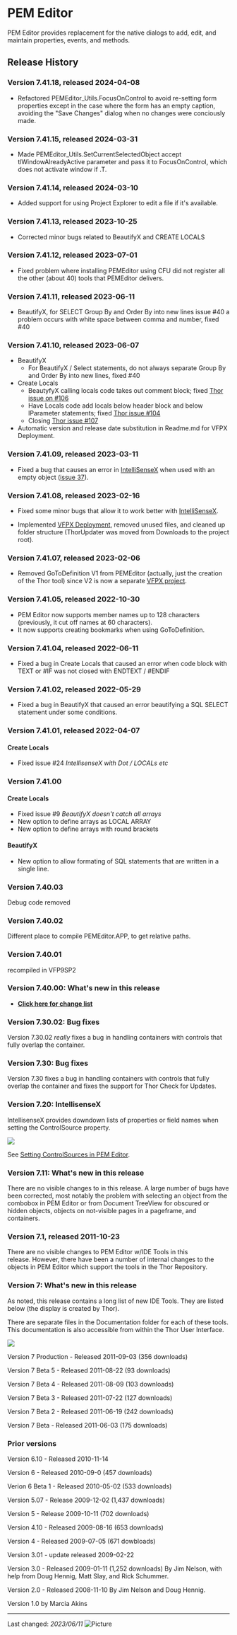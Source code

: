# PEM Editor

PEM Editor provides replacement for the native dialogs to add, edit, and maintain properties, events, and methods.

## Release History

### Version 7.41.18, released 2024-04-08

- Refactored PEMEditor_Utils.FocusOnControl  to avoid re-setting form properties except in the case where the form has an empty caption, avoiding the "Save Changes" dialog when no changes were conciously made.

### Version 7.41.15, released 2024-03-31

- Made PEMEditor_Utils.SetCurrentSelectedObject accept tlWindowAlreadyActive parameter and pass it to FocusOnControl, which does not activate window if .T.

### Version 7.41.14, released 2024-03-10

- Added support for using Project Explorer to edit a file if it's available.

### Version 7.41.13, released 2023-10-25

- Corrected minor bugs related to BeautifyX and CREATE LOCALS

### Version 7.41.12, released 2023-07-01

- Fixed problem where installing PEMEditor using CFU did not register all the other (about 40) tools that PEMEditor delivers.

### Version 7.41.11, released 2023-06-11

- BeautifyX, for SELECT Group By and Order By into new lines issue #40 a problem occurs with white space between comma and number, fixed #40

### Version 7.41.10, released 2023-06-07

- BeautifyX
  * For BeautifyX / Select statements, do not always separate Group By and Order By into new lines, fixed #40
- Create Locals
  * BeautyfyX calling locals code takes out comment block; fixed [Thor issue on \#106](https://github.com/VFPX/Thor/issues/106)
  * Have Locals code add locals below header block and below lParameter statements; fixed [Thor issue \#104](https://github.com/VFPX/Thor/issues/104)
  * Closing [Thor issue \#107](https://github.com/VFPX/Thor/issues/107)
- Automatic version and release date substitution in Readme.md for VFPX Deployment.

### Version 7.41.09, released 2023-03-11

* Fixed a bug that causes an error in [IntelliSenseX](https://github.com/VFPX/IntelliSenseX) when used with an empty object ([issue 37](https://github.com/VFPX/PEMEditor/issues/37)).

### Version 7.41.08, released 2023-02-16

* Fixed some minor bugs that allow it to work better with [IntelliSenseX](https://github.com/VFPX/IntelliSenseX).

* Implemented [VFPX Deployment](https://github.com/VFPX/VFPXDeployment), removed unused files, and cleaned up folder structure (ThorUpdater was moved from Downloads to the project root).

### Version 7.41.07, released 2023-02-06

* Removed GoToDefinition V1 from PEMEditor (actually, just the creation of the Thor tool) since V2 is now a separate [VFPX project](https://github.com/VFPX/GoToDefinition).

### Version 7.41.05, released 2022-10-30

* PEM Editor now supports member names up to 128 characters (previously, it cut off names at 60 characters).
* It now supports creating bookmarks when using GoToDefinition.

### Version 7.41.04, released 2022-06-11

* Fixed a bug in Create Locals that caused an error when code block with TEXT or #IF was not closed with ENDTEXT / #ENDIF

### Version 7.41.02, released 2022-05-29

* Fixed a bug in BeautifyX that caused an error beautifying a SQL SELECT statement under some conditions.

### Version 7.41.01, released 2022-04-07
#### Create Locals
- Fixed issue #24 _IntellisenseX with Dot / LOCALs etc_

### Version 7.41.00
#### Create Locals
- Fixed issue #9 _BeautifyX doesn't catch all arrays_
- New option to define arrays as LOCAL ARRAY
- New option to define arrays with round brackets
#### BeautifyX
- New option to allow formating of SQL statements that are written in a single line.

### Version 7.40.03
Debug code removed

### Version 7.40.02
Different place to compile PEMEditor.APP, to get relative paths.

### Version 7.40.01
recompiled in VFP9SP2

### Version 7.40.00: What's new in this release

* **[Click here for change list](Documentation/pemeditor_thor_changes_7_40.md)**

### Version 7.30.02: Bug fixes

Version 7.30.02 *really* fixes a bug in handling containers with controls that fully overlap the container.

### Version 7.30: Bug fixes

Version 7.30 fixes a bug in handling containers with controls that fully overlap the container and fixes the support for Thor Check for Updates.

### Version 7.20: IntellisenseX

IntellisenseX provides downdown lists of properties or field names when setting the ControlSource property.

![](Documentation/images/thor_intellisensex_controlsources_snaghtmlafe99.png)

See [Setting ControlSources in PEM Editor](https://github.com/VFPX/IntelliSenseX/blob/master/documents/Thor_IntellisenseX_ControlSources.md).

### Version 7.11: What's new in this release

There are no visible changes to in this release. A large number of bugs have been corrected, most notably the problem with selecting an object from the combobox in PEM Editor or from Document TreeView for obscured or hidden objects, objects on not-visible pages in a pageframe, and containers.

### Version 7.1, released 2011-10-23

There are no visible changes to PEM Editor w/IDE Tools in this release. However, there have been a number of internal changes to the objects in PEM Editor which support the tools in the Thor Repository.

### Version 7: What's new in this release

As noted, this release contains a long list of new IDE Tools. They are listed below (the display is created by Thor).  

There are separate files in the Documentation folder for each of these tools. This documentation is also accessible from within the Thor User Interface.  

![](Documentation/images/pem_editor_7_with_ide_tools_pemeditor.jpg)

Version 7 Production - Released 2011-09-03 (356 downloads)  

Version 7 Beta 5 - Released 2011-08-22 (93 downloads)  

Version 7 Beta 4 - Released 2011-08-09 (103 downloads)  

Version 7 Beta 3 - Released 2011-07-22 (127 downloads)  

Version 7 Beta 2 - Released 2011-06-19 (242 downloads)  

Version 7 Beta - Released 2011-06-03 (175 downloads)  

### Prior versions

Version 6.10 - Released 2010-11-14  

Version 6 - Released 2010-09-0 (457 downloads)  

Verion 6 Beta 1 - Released 2010-05-02 (533 downloads)  

Version 5.07 - Release 2009-12-02 (1,437 downloads)  

Version 5 - Release 2009-10-11 (702 downloads)  

Version 4.10 - Released 2009-08-16 (653 downloads)  

Version 4 - Released 2009-07-05 (671 dowbloads)  

Version 3.01 - update released 2009-02-22  

Version 3.0 - Released 2009-01-11 (1,252 downloads) By Jim Nelson, with help from Doug Hennig, Matt Slay, and Rick Schummer.  

Version 2.0 - Released 2008-11-10 By Jim Nelson and Doug Hennig.  

Version 1.0 by Marcia Akins

----
Last changed: _2023/06/11_ ![Picture](../docs/pictures/vfpxpoweredby_alternative.gif)